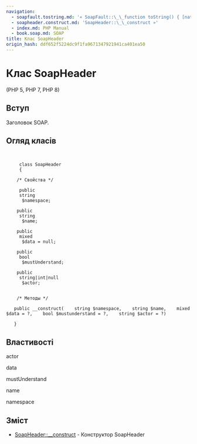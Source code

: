 ```yaml
---
navigation:
  - soapfault.tostring.md: '« SoapFault::\_\_function toString() { [native code] }'
  - soapheader.construct.md: 'SoapHeader::\_\_construct »'
  - index.md: PHP Manual
  - book.soap.md: SOAP
title: Клас SoapHeader
origin_hash: ddf652f5224dc9f1fa9671347921941ca401ea50
---
```

# Клас SoapHeader

(PHP 5, PHP 7, PHP 8)

## Вступ

Заголовок SOAP.

## Огляд класів

```classsynopsis

    
     class SoapHeader
     {

    /* Свойства */
    
     public
     string
      $namespace;

    public
     string
      $name;

    public
     mixed
      $data = null;

    public
     bool
      $mustUnderstand;

    public
     string|int|null
      $actor;


    /* Методы */
    
   public __construct(    string $namespace,    string $name,    mixed $data = ?,    bool $mustunderstand = ?,    string $actor = ?)

   }
```

## Властивості

actor

data

mustUnderstand

name

namespace

## Зміст

-   [SoapHeader::\_\_construct](soapheader.construct.md) \- Конструктор SoapHeader
